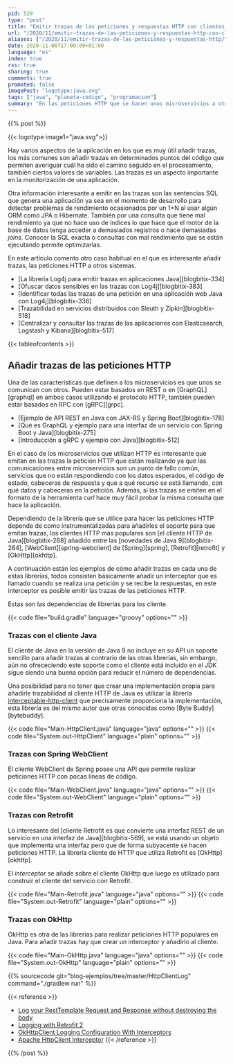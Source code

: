 ```yaml
---
pid: 529
type: "post"
title: "Emitir trazas de las peticiones y respuestas HTTP con clientes Java"
url: "/2020/11/emitir-trazas-de-las-peticiones-y-respuestas-http-con-clientes-java/"
aliases: ["/2020/11/emitir-trazas-de-las-peticiones-y-respuestas-http/"]
date: 2020-11-06T17:00:00+01:00
language: "es"
index: true
rss: true
sharing: true
comments: true
promoted: false
imagePost: "logotype:java.svg"
tags: ["java", "planeta-codigo", "programacion"]
summary: "En las peticiones HTTP que se hacen unos microservicios a otros o a recursos externos son varias las cosas por las que una petición HTTP es capaz de fallar. El fallo es un código de estado distinto al correcto 200, ya sea petición invalida 400, un recurso no encontrado 404, credenciales requeridas 401, credenciales inválidas 403 o un error interno de servidor 500 entre otros códigos de estado, otras posibilidades son fallos de conexión de red. Añadir trazas de las peticiones que hacen los microservicios permite obtener información con la que averiguar cual es el motivo de fallo, si además emiten las trazas con las cabeceras y parámetros en formato de la herramienta _curl_ es fácil probar y reproducir el mismo error o la misma acción."
---
```


{{% post %}}

{{< logotype image1="java.svg">}}

Hay varios aspectos de la aplicación en los que es muy útil añadir trazas, los más comunes son añadir trazas en determinados puntos del código que permiten averiguar cuál ha sido el camino seguido en el procesamiento, también ciertos valores de variables. Las trazas es un aspecto importante en la monitorización de una aplicación.

Otra información interesante a emitir en las trazas son las sentencias SQL que genera una aplicación ya sea en el momento de desarrollo para detectar problemas de rendimiento ocasionados por un 1+N al usar algún ORM como JPA o Hibernate. También por una consulta que tiene mal rendimiento ya que no hace uso de índices lo que hace que el motor de la base de datos tenga acceder a demasiados registros o hace demasiadas _joins_. Conocer la SQL exacta o consultas con mal rendimiento que se están ejecutando permite optimizarlas.

En este artículo comento otro caso habitual en el que es interesante añadir trazas, las peticiones HTTP a otros sistemas.

* [La librería Log4j para emitir trazas en aplicaciones Java][blogbitix-334]
* [Ofuscar datos sensibles en las trazas con Log4j][blogbitix-383]
* [Identificar todas las trazas de una petición en una aplicación web Java con Log4j][blogbitix-336]
* [Trazabilidad en servicios distribuidos con Sleuth y Zipkin][blogbitix-518]
* [Centralizar y consultar las trazas de las aplicaciones con Elasticsearch, Logstash y Kibana][blogbitix-517]

{{< tableofcontents >}}

## Añadir trazas de las peticiones HTTP

Una de las características que definen a los microservicios es que unos se comunican con otros. Pueden estar basados en REST o en [GraphQL][graphql] en ambos casos utilizando el protocolo HTTP, también pueden estar basados en RPC con [gRPC][grpc].

* [Ejemplo de API REST en Java con JAX-RS y Spring Boot][blogbitix-178]
* [Qué es GraphQL y ejemplo para una interfaz de un servicio con Spring Boot y Java][blogbitix-275]
* [Introducción a gRPC y ejemplo con Java][blogbitix-512]

En el caso de los microservicios que utilizan HTTP es interesante que emitan en las trazas la petición HTTP que están realizando ya que las comunicaciones entre microservicios son un punto de fallo común, servicios que no están respondiendo con los datos esperados, el código de estado, cabeceras de respuesta y que a qué recurso se está llamando, con qué datos y cabeceras en la petición. Además, si las trazas se emiten en el formato de la herramienta _curl_ hace muy fácil probar la misma consulta que hace la aplicación.

Dependiendo de la librería que se utilice para hacer las peticiones HTTP depende de como instrumentalizadas para añadirles el soporte para que emitan trazas, los clientes HTTP más populares son [el cliente HTTP de Java][blogbitix-268] añadido entre las [novedades de Java 9][blogbitix-264], [WebClient][spring-webclient] de [Spring][spring], [Retrofit][retrofit] y [OkHttp][okhttp].

A continuación están los ejemplos de cómo añadir trazas en cada una de estas librerías, todos consisten básicamente añadir un interceptor que es llamado cuando se realiza una petición y se recibe la respuestas, en este interceptor es posible emitir las trazas de las peticiones HTTP.

Estas son las dependencias de librerías para los cliente.

{{< code file="build.gradle" language="groovy" options="" >}}

### Trazas con el cliente Java

El cliente de Java en la versión de Java 9 no incluye en su API un soporte sencillo para añadir trazas al contrario de las otras librerías, sin embargo, aún no ofrececiendo este soporte como el cliente está incluido en el JDK sigue siendo una buena opción para reducir el número de dependencias.

Una posibilidad para no tener que crear una implementación propia para añadirle trazabilidad al cliente HTTP de Java es utilizar la librería [interceptable-http-client](https://github.com/raphw/interceptable-http-client) que precisamente proporciona la implementación, esta librería es del mismo autor que otras conocidas como [Byte Buddy][bytebuddy].

{{< code file="Main-HttpClient.java" language="java" options="" >}}
{{< code file="System.out-HttpClient" language="plain" options="" >}}

### Trazas con Spring WebClient

El cliente WebClient de Spring posee una API que permite realizar peticiones HTTP con pocas líneas de código.

{{< code file="Main-WebClient.java" language="java" options="" >}}
{{< code file="System.out-WebClient" language="plain" options="" >}}

### Trazas con Retrofit

Lo interesante del [cliente Retrofit es que convierte una interfaz REST de un servicio en una interfaz de Java][blogbitix-569], se está usando un objeto que implementa una interfaz pero que de forma subyacente se hacen peticiones HTTP. La librería cliente de HTTP que utiliza Retrofit es [OkHttp][okhttp].

El _interceptor_ se añade sobre el cliente OkHttp que luego es utilizado para construir el cliente del servicio con Retrofit.

{{< code file="Main-Retrofit.java" language="java" options="" >}}
{{< code file="System.out-Retrofit" language="plain" options="" >}}

### Trazas con OkHttp

OkHttp es otra de las librerías para realizar peticiones HTTP populares en Java. Para añadir trazas hay que crear un interceptor y añadirlo al cliente.

{{< code file="Main-OkHttp.java" language="java" options="" >}}
{{< code file="System.out-OkHttp" language="plain" options="" >}}

{{% sourcecode git="blog-ejemplos/tree/master/HttpClientLog" command="./gradlew run" %}}

{{< reference >}}
* [Log your RestTemplate Request and Response without destroying the body](https://objectpartners.com/2018/03/01/log-your-resttemplate-request-and-response-without-destroying-the-body/)
* [Logging with Retrofit 2](https://stackoverflow.com/a/33256827)
* [OkHttpClient Logging Configuration With Interceptors](https://dzone.com/articles/okhttpclient-logging-configuration-with-intercepto)
* [Apache HttpClient Interceptor](https://www.concretepage.com/apache-api/apache-httpclient-interceptor)
{{< /reference >}}

{{% /post %}}